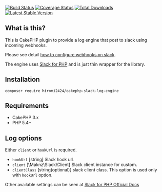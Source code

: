 [![Build Status](https://img.shields.io/travis/hiromi2424/cakephp-slack-log-engine/master.svg?style=flat-square)](https://travis-ci.org/hiromi2424/cakephp-slack-log-engine)
[![Coverage Status](https://img.shields.io/codecov/c/github/hiromi2424/cakephp-slack-log-engine.svg?style=flat-square)](https://codecov.io/github/hiromi2424/cakephp-slack-log-engine)
[![Total Downloads](https://img.shields.io/packagist/dt/hiromi2424/cakephp-slack-log-engine.svg?style=flat-square)](https://packagist.org/packages/hiromi2424/cakephp-slack-log-engine)
[![Latest Stable Version](https://img.shields.io/packagist/v/hiromi2424/cakephp-slack-log-engine.svg?style=flat-square)](https://packagist.org/packages/hiromi2424/cakephp-slack-log-engine)

## What is this?

This is CakePHP plugin to provide a log engine that post to slack using incoming webhooks.

Please see detail [how to configure webhooks on slack](https://api.slack.com/incoming-webhooks).

The engine uses [Slack for PHP](https://github.com/maknz/slack) and is just thin wrapper for the library.

## Installation

```
composer require hiromi2424/cakephp-slack-log-engine
```

## Requirements

* CakePHP 3.x
* PHP 5.4+

## Log options

Either `client` or `hookUrl` is required.

- `hookUrl` [string] Slack hook url.
- `client` [\Maknz\Slack\Client] Slack client instance for custom.
- `clientClass` [string(optional)] slack client class. This option is used only with `hookUrl` option.

Other available settings can be seen at [Slack for PHP Official Docs](https://github.com/maknz/slack#settings)
